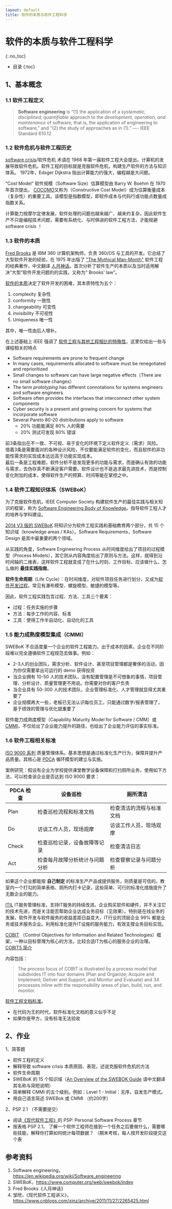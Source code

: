 ```yaml
---
layout: default
title: 软件的本质与软件工程科学
---
```


# 软件的本质与软件工程科学
{:.no_toc}

* 目录
{:toc}

## 1、基本概念

### 1.1 软件工程定义

> **Software engineering** is “(1) the application of a _systematic, disciplined, quantifiable_ approach to the _development, operation, and maintenance_ of software, that is, the application of engineering to software,” and “(2) the study of approaches as in (1).” –-- IEEE Standard 610.12

### 1.2 软件危机与软件工程历史

[software crisis](https://en.wikipedia.org/wiki/Software_crisis)/软件危机 术语在 1968 年第一届软件工程大会提出。计算机的发展导致软件危机，软件工程的目标就是克服软件危机，构建生产软件的方法与知识体系。 1972年，Edsger Dijkstra 指出计算能力约强大，编程越是大问题。

“Cost Model” 软件规模（Software Size）估算模型由 Barry W. Boehm 在 1970 年首次提出， [COCOMO](https://en.wikipedia.org/wiki/COCOMO)又称为（Constructive Cost Model）成为估算衡量成本（复杂性）的重要工具。该模型是指数模型，即软件成本与代码行或功能点数量成指数关系。

计算能力按摩尔定律发展，软件处理的问题也越来越广、越来约复杂，因此软件生产不只是编程技术问题，需要有系统化、与时俱进的软件工程方法，才能规避 software crisis ！

### 1.3 软件的本质

 [Fred Brooks](https://en.wikipedia.org/wiki/Fred_Brooks) 是 IBM 360 计算机架构师，负责 360/OS 与工具的开发。它总结了大型软件开发的经验，在 1975 年出版了 ["The Mythical Man-Month"](https://en.wikipedia.org/wiki/The_Mythical_Man-Month) 软件工程的经典著作，中文翻译 [人月神话](https://baike.baidu.com/item/%E4%BA%BA%E6%9C%88%E7%A5%9E%E8%AF%9D/7531243)。首次分析了软件生产的本质以及当时适用解决“大型”软件开发问题的的实践，又称为“ Brooks' law”。

[软件的本质](https://www.sebokwiki.org/wiki/The_Nature_of_Software)决定了软件开发的困难，其本质特性为五个：

1. complexity 复杂性
2. conformity 一致性
3. changeability 可变性
4. invisibility 不可视性
5. Uniqueness 唯一性

其中，唯一性由后人增补。

在上述基础上 IEEE 强调了 [软件工程与其他工程相比的特殊性](https://www.sebokwiki.org/wiki/Key_Points_a_Systems_Engineer_Needs_to_Know_about_Software_Engineering)，这里仅给出一些与课程相关的特点

* Software requirements are prone to frequent change
* In many cases, requirements allocated to software must be renegotiated and reprioritized
* Small changes to software can have large negative effects（There are no small software changes）
* The term _prototyping_ has different connotations for systems engineers and software engineers
* Software often provides the interfaces that interconnect other system components
* Cyber security is a present and growing concern for systems that incorporate software
* Several Pareto 80-20 distributions apply to software
    - 20% 功能能满足 80% 人的需要
    - 20% 测试可发现 80% 错误

前3条指出在不一致、不可视、易于变化的环境下定义软件定义（需求）风险。  
借着3条是需要面对的各种设计风险，不仅要能满足软件的变化，而且软件的非功能性需求的实现成本远远高于功能实现成本。  
最后一条是工程难题，软件分析不是发现更多的功能与需求，而是确认有效的功能与需求，去伪存真不断满足客户需要。软件设计也不是追求最先进技术，而是控制变化附加的成本，使得软件生产的预算、时间等能在掌控之中。

### 1.4 软件工程知识体系（SWEBoK）

为了克服软件危机，IEEE Computer Society 构建软件生产的最佳实践与相关知识的框架，称为 [Software Engineering Body of Knowledge](https://www.computer.org/web/swebok/index)。指导软件工程人才的培养与学科建设。 

[2014 V3 版的 SWEBoK](https://www.sebokwiki.org/wiki/An_Overview_of_the_SWEBOK_Guide) 将知识分为软件工程实践和基础教育两个部分，共 15 个知识域（knowledge areas / KAs）。Software Requirements，Software Design 是其中最重要的两个领域。

从实践的角度，Software Engineering Process 从时间维度给出了项目的过程模型（Process Models），其它则从内容角度给出了原则与方法。这样，就得到沿时间轴的二维表，这样软件工程就变成了在什么时刻、工作目标、应该做什么、怎么做的 **最佳实践指南**。

**软件生命周期**（Life Cycle）：在时间维度，对软件项目任务进行划分，又成为[软件开发过程](https://en.wikipedia.org/wiki/Software_development_process)。常见有瀑布模型、螺旋模型、敏捷的模型等。

因此，软件工程实践包含过程、方法、工具三个要素：

* 过程：任务实施的步骤
* 方法：每步工作的内容、标准
* 工具：使得工作半自动化、自动化的工具

### 1.5 能力成熟度模型集成（CMMI）

SWEBoK 不合适度量一个企业的软件工程能力。出于成本的因素，企业在不同阶段难以完全遵循软件工程规范去做事。例如：

* 2-3人的创业团队，需求分析、软件设计、甚至项目管理都是奢侈的活动，因为你仅需要拿出可运行的 demo 获得投资
* 当企业拥有 10-50 人的技术团队，没有配置管理是不可想象的事情，项目管理、分析设计、质量管理更不用说。你需要对你的客户负责
* 当企业具有 50-300 人的技术团队，企业管理标准化、人才管理就显得尤其重要了
* 企业规模再大一些，老板已无法认识每位员工，只能通过数字/报表管理了，基于绩效的管理与优化就重要了

软件能力成熟度模型（Capability Maturity Model for Software / CMM）或 [CMMI](https://en.wikipedia.org/wiki/Capability_Maturity_Model_Integration)，不仅给出了企业能力提升的路径，也给出了企业能力评估的事实标准。


### 1.6 软件工程相关标准

[ISO 9000 系列](https://baike.baidu.com/item/ISO9000%E7%B3%BB%E5%88%97%E6%A0%87%E5%87%86) 质量管理体系。基本思想是通过标准化生产行为，保障并提升产品质量。其核心是 [PDCA](https://en.wikipedia.org/wiki/PDCA) 循环模型的建立与实施。

案例研究：假设有企业为学校提供课堂教学设备保障和打扫厕所业务，使用如下方法，可以检查该企业是否达到 ISO 9000 要求：

| PDCA 检查 | 设备巡检 | 厕所清洁 |
|-----------|---------|---------|
| Plan | 检查巡检流程和标准文档 | 检查清洁的流程与标准文档 |
| Do | 访谈工作人员，现场观摩 | 访谈工作人员，现场观摩 | 
| Check | 检查巡检记录，设备故障等记录 | 检查清洁日志 |
| Act | 检查每月故障分析统计与问题分析 | 检查督察记录与问题分析 |

如果这个企业都能按 **自己制定** 的标准生产产品或提供服务，则质量是可信的。教室内一个打勾的简单表格、厕所内打卡记录，这些简单、可行的标准化措施提升了无数企业的能力。

[ITIL](https://baike.baidu.com/item/ITIL/10498690) IT服务管理标准，支持IT服务的持续改进。企业购买软件和硬件，并不关注它的技术先进，而是关注能否帮助企业达成业务目标（见效果）。特别是在线业务的发展，软件开发与软件服务的收益差距日益变大，IT行业的顶层企业 99% 都是业务或技术服务企业。利用标准化提升IT设施的服务能力，有效支撑业务目标实现。 

[COBIT](https://en.wikipedia.org/wiki/COBIT) （Control Objectives for Information and Related Technologies）框架，一种以目标管理为核心的方法，比较合适IT为核心的服务企业的治理。[COBIT5 简介](http://www.isaca.org/education/upcoming-events/documents/intro-cobit5.pdf)

内容包括：

> The process focus of COBIT is illustrated by a process model that subdivides IT into four domains (Plan and Organize; Acquire and Implement; Deliver and Support; and Monitor and Evaluate) and 34 processes inline with the responsibility areas of plan, build, run, and monitor.

[软件工程文档标准](https://blog.csdn.net/xh16319/article/details/8309955)。

* 在代码为王的时代，软件标准化文档的意义似乎不足
* 如果你是甲方，没有标准无法验收

## 2、作业

1、简答题

* 软件工程的定义
* 解释导致 software crisis 本质原因、表现，述说克服软件危机的方法
* 软件生命周期
* SWEBoK 的 15 个知识域（[An Overview of the SWEBOK Guide](https://www.sebokwiki.org/wiki/An_Overview_of_the_SWEBOK_Guide) 请中文翻译其名称与简短说明）
* 简单解释 CMMI 的五个级别。例如：Level 1 - Initial：无序，自发生产模式。
* 用自己语言简述 SWEBok 或 CMMI （约200字）

2、PSP 2.1 （不需要提交）

* 阅读[《现代软件工程》](https://www.cnblogs.com/xinz/archive/2011/11/27/2265425.html)的 PSP: Personal Software Process 章节
* 按表格 PSP 2.1， 了解一个软件工程师在接到一个任务之后要做什么，需要哪些技能，解释你打算如何统计每项数据？ （期末考核，每人按开发阶段提交这个表



## 参考资料

1. Software engineering， https://en.wikipedia.org/wiki/Software_engineering
2. SWEBoK，https://www.computer.org/web/swebok/index
3. Fred Brooks《人月神话》
4. 邹欣，《现代软件工程讲义》，https://www.cnblogs.com/xinz/archive/2011/11/27/2265425.html




